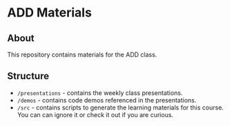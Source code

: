 # ADD Materials

## About

This repository contains materials for the ADD class.

## Structure

- `/presentations` - contains the weekly class presentations.
- `/demos` - contains code demos referenced in the presentations.
- `/src` - contains scripts to generate the learning materials for this course. You can can ignore it or check it out if you are curious.
